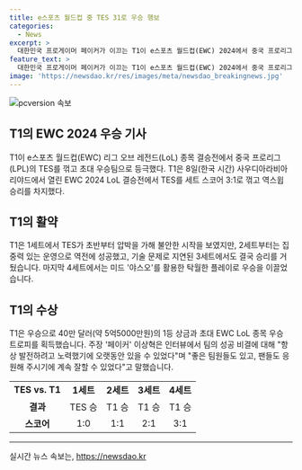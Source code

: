 ```yaml
---
title: e스포츠 월드컵 중 TES 31로 우승 행보
categories:
  - News
excerpt: >
  대한민국 프로게이머 페이커가 이끄는 T1이 e스포츠 월드컵(EWC) 2024에서 중국 프로리그(LPL)의 TES를 3:1로 꺾고 우승했다. T1은 페이커의 활약으로 초대 우승팀이 되면서 40만 달러 상금과 우승 트로피를 획득했다. 결승전에서 T1은 역스윕 승리를 거두며 팬들을 환호케 했다. 페이커는 인터뷰에서 항상 발전하려고 노력했고 좋은 팀원들과 팬들의 응원 덕에 지속적인 성과를 이룰 수 있었다고 말했다. T1은 BLG, TL을 물리치고 결승에 진출했다.
feature_text: >
  대한민국 프로게이머 페이커가 이끄는 T1이 e스포츠 월드컵(EWC) 2024에서 중국 프로리그(LPL)의 TES를 3:1로 꺾고 우승했다. T1은 페이커의 활약으로 초대 우승팀이 되면서 40만 달러 상금과 우승 트로피를 획득했다. 결승전에서 T1은 역스윕 승리를 거두며 팬들을 환호케 했다. 페이커는 인터뷰에서 항상 발전하려고 노력했고 좋은 팀원들과 팬들의 응원 덕에 지속적인 성과를 이룰 수 있었다고 말했다. T1은 BLG, TL을 물리치고 결승에 진출했다.
image: 'https://newsdao.kr/res/images/meta/newsdao_breakingnews.jpg'
---
```


<p><img src="https://newsdao.kr/res/images/meta/newsdao_breakingnews.jpg" alt="pcversion 속보" /></p>

<h2 data-ke-size="size26">T1의 EWC 2024 우승 기사</h2>

<p data-ke-size="size16">T1이 e스포츠 월드컵(EWC) 리그 오브 레전드(LoL) 종목 결승전에서 중국 프로리그(LPL)의 TES를 꺾고 초대 우승팀으로 등극했다. T1은 8일(한국 시간) 사우디아라비아 리야드에서 열린 EWC 2024 LoL 결승전에서 TES를 세트 스코어 3:1로 꺾고 역스윕 승리를 차지했다.</p>

<h2 data-ke-size="size24">T1의 활약</h2>

<p data-ke-size="size16">T1은 1세트에서 TES가 초반부터 압박을 가해 불안한 시작을 보였지만, 2세트부터는 집중력 있는 운영으로 역전에 성공했고, 기술 문제로 지연된 3세트에서도 결국 승리를 거뒀습니다. 마지막 4세트에서는 미드 '야스오'를 활용한 탁월한 플레이로 우승을 이끌었습니다.</p>

<h2 data-ke-size="size24">T1의 수상</h2>

<p data-ke-size="size16">T1은 우승으로 40만 달러(약 5억5000만원)의 1등 상금과 초대 EWC LoL 종목 우승 트로피를 획득했습니다. 주장 '페이커' 이상혁은 인터뷰에서 팀의 성공 비결에 대해 "항상 발전하려고 노력했기에 오랫동안 있을 수 있었다"며 "좋은 팀원들도 있고, 팬들도 응원해 주시기에 계속 잘할 수 있었다"고 말했습니다.</p>

<table>
  <tr>
    <td style="text-align: center; height: 17px;"><b>TES vs. T1</b></td>
    <td style="text-align: center; height: 17px;"><b>1세트</b></td>
    <td style="text-align: center; height: 17px;"><b>2세트</b></td>
    <td style="text-align: center; height: 17px;"><b>3세트</b></td>
    <td style="text-align: center; height: 17px;"><b>4세트</b></td>
  </tr>
  <tr>
    <td style="text-align: center; height: 17px;"><b>결과</b></td>
    <td style="text-align: center; height: 17px;">TES 승</td>
    <td style="text-align: center; height: 17px;">T1 승</td>
    <td style="text-align: center; height: 17px;">T1 승</td>
    <td style="text-align: center; height: 17px;">T1 승</td>
  </tr>
  <tr>
    <td style="text-align: center; height: 17px;"><b>스코어</b></td>
    <td style="text-align: center; height: 17px;">1:0</td>
    <td style="text-align: center; height: 17px;">1:1</td>
    <td style="text-align: center; height: 17px;">2:1</td>
    <td style="text-align: center; height: 17px;">3:1</td>
  </tr>
</table>

<hr>
실시간 뉴스 속보는, <a href="https://newsdao.kr" rel="dofollow">https://newsdao.kr</a>



